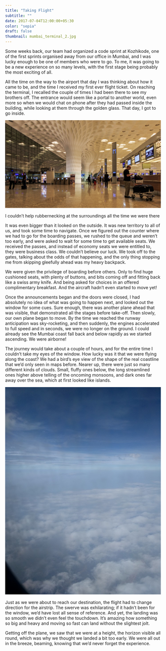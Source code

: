 ```yaml
---
title: "Taking Flight"
subtitle: ""
date: 2017-07-04T12:00:00+05:30
color: "sepia"
draft: false
thumbnail: mumbai_terminal_2.jpg
---
```




Some weeks back, our team had organized a code sprint at Kozhikode, one of  the first sprints organised away from our office in Mumbai, and I was  lucky enough to be one of members who were to go. To me, it was going to be a new experience on so many levels, with the first stage being  probably the most exciting of all.

<!--more-->

All the time on the way to the airport that day I was thinking about how it came to be, and the time I  received my first ever flight ticket. On reaching the terminal, I  recalled the couple of times I had been there to see my brothers off.  The entrance would seem like a portal to another world, even more so  when we would chat on phone after they had passed inside the building,  while looking at them through the golden glass. That day, I got to go  inside.




![Mumbai Terminal 2](mumbai_terminal_2.jpg)

I couldn’t help rubbernecking at the surroundings all the time we were there

It was even bigger than it looked on the outside. It was new territory to  all of us, and took some time to navigate. Once we figured out the  counter where we had to go for the boarding passes, we rushed to the  queue and weren’t too early, and were asked to wait for some time to get available seats. We received the passes, and instead of economy seats  we were entitled to, they were business class. We couldn’t believe our  luck. We took off to the gates, talking about the odds of that  happening, and the only thing stopping me from skipping gleefully ahead  was my heavy backpack.

We were given the privilege of boarding before others. Only to find huge  cushioned seats, with plenty of buttons, and bits coming off and fitting back like a swiss army knife. And being asked for choices in an offered complimentary breakfast. And the aircraft hadn’t even started to move  yet!

Once the announcements began and the doors were closed, I had absolutely no  idea of what was going to happen next, and looked out the window for  some cues. Sure enough, there was another plane ahead that was visible,  that demonstrated all the stages before take-off. Then slowly, our own  plane began to move. By the time we reached the runway anticipation was  sky-rocketing, and then suddenly, the engines accelerated to full speed  and in seconds, we were no longer on the ground. I could already see the Mumbai coast fall back and below rapidly as we started ascending. We  were airborne!

The journey would take about a couple of hours, and for the entire time I  couldn’t take my eyes of the window. How lucky was it that we were  flying along the coast? We had a bird’s eye view of the shape of the  real coastline that we’d only seen in maps before. Nearer up, there were just so many different kinds of clouds. Small, fluffy ones below, the  long streamlined ones higher above telling of the oncoming monsoons, and dark ones far away over the sea, which at first looked like islands.

![Cloud through plane window](clouds_through_plane_window.jpg)

Just as we were about to reach our destination, the flight had to change  direction for the airstrip. The swerve was exhilarating; if it hadn’t  been for the window, we’d have lost all sense of reference. And yet, the landing was so smooth we didn’t even feel the touchdown. It’s amazing  how something so big and heavy and moving so fast can land without the  slightest jolt.

Getting off the plane, we saw that we were at a height, the horizon visible all round, which was why we thought we landed a bit too early. We were all  out in the breeze, beaming, knowing that we’d never forget the  experience.